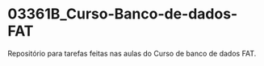 # 03361B_Curso-Banco-de-dados-FAT
Repositório para tarefas feitas nas aulas do Curso de banco de dados FAT.
